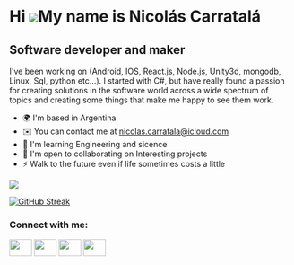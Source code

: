 Hi ![](https://user-images.githubusercontent.com/18350557/176309783-0785949b-9127-417c-8b55-ab5a4333674e.gif)My name is Nicolás Carratalá
=========================================================================================================================================

Software developer and maker
----------------------------

I've been working on (Android, IOS, React.js, Node.js, Unity3d, mongodb, Linux, Sql, python etc...). I started with C#, but have really found a passion for creating solutions in the software world across a wide spectrum of topics and creating some things that make me happy to see them work.

*   🌍  I'm based in Argentina
*   ✉️  You can contact me at [nicolas.carratala@icloud.com](mailto:nicolas.carratala@icloud.com)
*   🧠  I'm learning Engineering and sicence
*   🤝  I'm open to collaborating on Interesting projects
*   ⚡  Walk to the future even if life sometimes costs a little


<picture>
  <source
    srcset="https://github-readme-stats.vercel.app/api?username=nicolascarratala&show_icons=true&theme=midnight-purple"
    media="(prefers-color-scheme: dark)"
  />
  <source
    srcset="https://github-readme-stats.vercel.app/api?username=nicolascarratala&show_icons=true"
    media="(prefers-color-scheme: dark), (prefers-color-scheme: no-preference)"
  />
  <img src="https://github-readme-stats.vercel.app/api?username=nicolascarratala&show_icons=true" />
</picture>

<br/>

[![GitHub Streak](https://github-readme-streak-stats.herokuapp.com?user=nicolascarratala&theme=buefy-dark&hide_border=true&mode=weekly)](https://git.io/streak-stats)

<h3 align="left">Connect with me:</h3>
<p align="left">
<a href="your link" target="blank"><img align="center" src="https://cdn.jsdelivr.net/npm/simple-icons@3.0.1/icons/twitter.svg" alt="" height="30" width="40" /></a>
<a href="your link" target="blank"><img align="center" src="https://cdn.jsdelivr.net/npm/simple-icons@3.0.1/icons/linkedin.svg" alt="" height="30" width="40" /></a>
<a href="your link" target="blank"><img align="center" src="https://cdn.jsdelivr.net/npm/simple-icons@3.0.1/icons/instagram.svg" alt="" height="30" width="40" /></a>
<a href="your link" target="blank"><img align="center" src="https://cdn.jsdelivr.net/npm/simple-icons@3.0.1/icons/youtube.svg" alt="" height="30" width="40" /></a>
</p>

